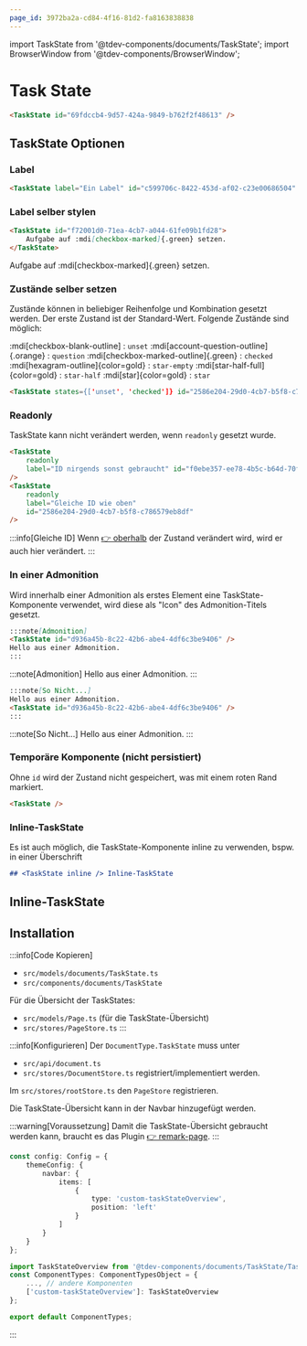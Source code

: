 ```yaml
---
page_id: 3972ba2a-cd84-4f16-81d2-fa8163838838
---
```

import TaskState from '@tdev-components/documents/TaskState';
import BrowserWindow from '@tdev-components/BrowserWindow';

# Task State

```md
<TaskState id="69fdccb4-9d57-424a-9849-b762f2f48613" />
```
<BrowserWindow>
<TaskState id="69fdccb4-9d57-424a-9849-b762f2f48613" />
</BrowserWindow>

## TaskState Optionen
### Label

```md
<TaskState label="Ein Label" id="c599706c-8422-453d-af02-c23e00686504" />
```
<BrowserWindow>
<TaskState label="Ein Label" id="c599706c-8422-453d-af02-c23e00686504" />
</BrowserWindow>

### Label selber stylen

```md
<TaskState id="f72001d0-71ea-4cb7-a044-61fe09b1fd28">
    Aufgabe auf :mdi[checkbox-marked]{.green} setzen.
</TaskState>
```

<BrowserWindow>
<TaskState id="f72001d0-71ea-4cb7-a044-61fe09b1fd28">
    Aufgabe auf :mdi[checkbox-marked]{.green} setzen.
</TaskState>
</BrowserWindow>

### Zustände selber setzen

Zustände können in beliebiger Reihenfolge und Kombination gesetzt werden. Der erste Zustand ist der Standard-Wert. Folgende Zustände sind möglich:

:mdi[checkbox-blank-outline]
: `unset`
:mdi[account-question-outline]{.orange}
: `question`
:mdi[checkbox-marked-outline]{.green}
: `checked`
:mdi[hexagram-outline]{color=gold}
: `star-empty`
:mdi[star-half-full]{color=gold}
: `star-half`
:mdi[star]{color=gold}
: `star`
```md
<TaskState states={['unset', 'checked']} id="2586e204-29d0-4cb7-b5f8-c786579eb8df"/>
```
<BrowserWindow>
<TaskState states={['unset', 'checked']} id="2586e204-29d0-4cb7-b5f8-c786579eb8df"/>
</BrowserWindow>

### Readonly

TaskState kann nicht verändert werden, wenn `readonly` gesetzt wurde.

```md
<TaskState 
    readonly 
    label="ID nirgends sonst gebraucht" id="f0ebe357-ee78-4b5c-b64d-70faf6c2f80b"
/>
<TaskState 
    readonly
    label="Gleiche ID wie oben"
    id="2586e204-29d0-4cb7-b5f8-c786579eb8df"
/>
```
<BrowserWindow>
<TaskState 
    readonly 
    label="ID nirgends sonst gebraucht" id="f0ebe357-ee78-4b5c-b64d-70faf6c2f80b"
/>
<TaskState 
    readonly
    label="Gleiche ID wie oben"
    id="2586e204-29d0-4cb7-b5f8-c786579eb8df"
/>
</BrowserWindow>


:::info[Gleiche ID]
Wenn [👉 oberhalb](#zustände-selber-setzen) der Zustand verändert wird, wird er auch hier verändert.
:::

### In einer Admonition
Wird innerhalb einer Admonition als erstes Element eine TaskState-Komponente verwendet, wird diese als "Icon" des Admonition-Titels gesetzt.

```md
:::note[Admonition]
<TaskState id="d936a45b-8c22-42b6-abe4-4df6c3be9406" />
Hello aus einer Admonition.
:::
```
<BrowserWindow>

:::note[Admonition]
<TaskState id="d936a45b-8c22-42b6-abe4-4df6c3be9406" />
Hello aus einer Admonition.
:::
</BrowserWindow>


```md
:::note[So Nicht...]
Hello aus einer Admonition.
<TaskState id="d936a45b-8c22-42b6-abe4-4df6c3be9406" />
:::
```
<BrowserWindow>
:::note[So Nicht...]
Hello aus einer Admonition.
<TaskState id="d936a45b-8c22-42b6-abe4-4df6c3be9406" />
:::
</BrowserWindow>


### Temporäre Komponente (nicht persistiert)

Ohne `id` wird der Zustand nicht gespeichert, was mit einem roten Rand markiert.

```md
<TaskState />
```
<BrowserWindow>
<TaskState />
</BrowserWindow>

### Inline-TaskState
Es ist auch möglich, die TaskState-Komponente inline zu verwenden, bspw. in einer Überschrift

```md
## <TaskState inline /> Inline-TaskState
```

<BrowserWindow>
<h2><TaskState inline id="a9a14ffa-3e6e-4288-b2c5-73499d85f4c6" /> Inline-TaskState</h2>
</BrowserWindow>

## Installation

:::info[Code Kopieren]
- `src/models/documents/TaskState.ts`
- `src/components/documents/TaskState`

Für die Übersicht der TaskStates:
- `src/models/Page.ts` (für die TaskState-Übersicht)
- `src/stores/PageStore.ts`
:::

:::info[Konfigurieren]
Der `DocumentType.TaskState` muss unter
- `src/api/document.ts`
- `src/stores/DocumentStore.ts`
registriert/implementiert werden.

Im `src/stores/rootStore.ts` den `PageStore` registrieren.

Die TaskState-Übersicht kann in der Navbar hinzugefügt werden.

:::warning[Voraussetzung]
Damit die TaskState-Übersicht gebraucht werden kann, braucht es das Plugin [👉 remark-page](./mdx-page.mdx).
:::


```ts title="docusaurus.config.ts" {5-8}
const config: Config = {
    themeConfig: {
        navbar: {
            items: [
                {
                    type: 'custom-taskStateOverview',
                    position: 'left'
                }
            ]
        }
    }
};
```

```ts title="src/theme/NavbarItem/ComponentTypes.tsx" {1,4}
import TaskStateOverview from '@tdev-components/documents/TaskState/TaskStateOverview';
const ComponentTypes: ComponentTypesObject = {
    ..., // andere Komponenten
    ['custom-taskStateOverview']: TaskStateOverview
};

export default ComponentTypes;
```
:::
